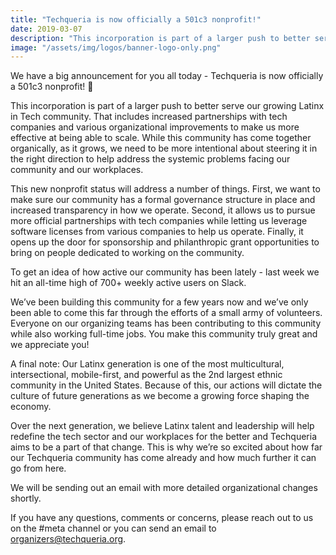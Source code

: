 ```yaml
---
title: "Techqueria is now officially a 501c3 nonprofit!"
date: 2019-03-07
description: "This incorporation is part of a larger push to better serve our growing Latinx in Tech community."
image: "/assets/img/logos/banner-logo-only.png"
---
```


We have a big announcement for you all today - Techqueria is now officially a 501c3 nonprofit! 🎉

This incorporation is part of a larger push to better serve our growing Latinx in Tech community. That includes increased partnerships with tech companies and various organizational improvements to make us more effective at being able to scale. While this community has come together organically, as it grows, we need to be more intentional about steering it in the right direction to help address the systemic problems facing our community and our workplaces.

This new nonprofit status will address a number of things. First, we want to make sure our community has a formal governance structure in place and increased transparency in how we operate. Second, it allows us to pursue more official partnerships with tech companies while letting us leverage software licenses from various companies to help us operate. Finally, it opens up the door for sponsorship and philanthropic grant opportunities to bring on people dedicated to working on the community.

To get an idea of how active our community has been lately - last week we hit an all-time high of 700+ weekly active users on Slack.

We’ve been building this community for a few years now and we’ve only been able to come this far through the efforts of a small army of volunteers. Everyone on our organizing teams has been contributing to this community while also working full-time jobs. You make this community truly great and we appreciate you!

A final note: Our Latinx generation is one of the most multicultural, intersectional, mobile-first, and powerful as the 2nd largest ethnic community in the United States. Because of this, our actions will dictate the culture of future generations as we become a growing force shaping the economy.

Over the next generation, we believe Latinx talent and leadership will help redefine the tech sector and our workplaces for the better and Techqueria aims to be a part of that change. This is why we’re so excited about how far our Techqueria community has come already and how much further it can go from here.

We will be sending out an email with more detailed organizational changes shortly.

If you have any questions, comments or concerns, please reach out to us on the #meta channel or you can send an email to organizers@techqueria.org.
